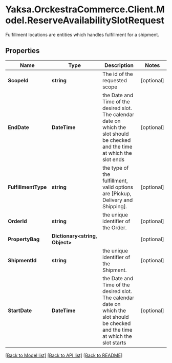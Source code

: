 # Yaksa.OrckestraCommerce.Client.Model.ReserveAvailabilitySlotRequest
Fulfillment locations are entities which handles fulfillment for a shipment.

## Properties

Name | Type | Description | Notes
------------ | ------------- | ------------- | -------------
**ScopeId** | **string** | The id of the requested scope | [optional] 
**EndDate** | **DateTime** | the Date and Time of the desired slot. The calendar date on which the slot should be checked and the time at which the slot ends | [optional] 
**FulfillmentType** | **string** | the type of the fulfillment, valid options are [Pickup, Delivery and Shipping]. | [optional] 
**OrderId** | **string** | the unique identifier of the Order. | [optional] 
**PropertyBag** | **Dictionary&lt;string, Object&gt;** |  | [optional] 
**ShipmentId** | **string** | the unique identifier of the Shipment. | [optional] 
**StartDate** | **DateTime** | the Date and Time of the desired slot. The calendar date on which the slot should be checked and the time at which the slot starts | [optional] 

[[Back to Model list]](../README.md#documentation-for-models) [[Back to API list]](../README.md#documentation-for-api-endpoints) [[Back to README]](../README.md)

